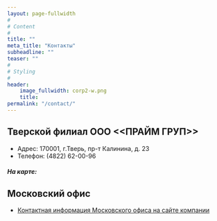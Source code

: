 ```yaml
---
layout: page-fullwidth
#
# Content
#
title: ""
meta_title: "Контакты"
subheadline: ""
teaser: ""
#
# Styling
#
header: 
    image_fullwidth: corp2-w.png
    title:
permalink: "/contact/"
---
```


## Тверской филиал ООО <<ПРАЙМ ГРУП>> 

- Адрес: 170001, г.Тверь, пр-т Калинина, д. 23
- Телефон: (4822) 62-00-96

##### На карте:

<script type="text/javascript" charset="utf-8" src="https://api-maps.yandex.ru/services/constructor/1.0/js/?sid=FUsBDta5YOxFpGXqD4U89CByfyzxR9An&amp;width=100%&amp;height=400&amp;lang=ru_RU&amp;sourceType=constructor"></script>		

## Московский офис

- [Контактная информация Московского офиса на сайте компании][1]

 [1]: http://www.primegroup.ru/contacts/
